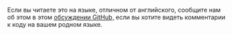 Если вы читаете это на языке, отличном от английского, сообщите нам об этом в этом [обсуждении GitHub,](https://github.com/aspnet/AspNetCore.Docs/issues/16455) если вы хотите видеть комментарии к коду на вашем родном языке.
